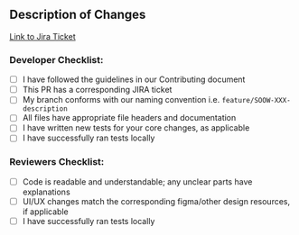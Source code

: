 <!-- You can erase any parts of this template not applicable to your Pull Request. -->
## Description of Changes
<!-- Enter description of changes here. -->

[Link to Jira Ticket](https://halodao.atlassian.net/browse/HDF-)


### Developer Checklist:

* [ ] I have followed the guidelines in our Contributing document
* [ ] This PR has a corresponding JIRA ticket
* [ ] My branch conforms with our naming convention i.e. `feature/SOOW-XXX-description`
* [ ] All files have appropriate file headers and documentation
* [ ] I have written new tests for your core changes, as applicable
* [ ] I have successfully ran tests locally

### Reviewers Checklist:
* [ ] Code is readable and understandable; any unclear parts have explanations 
* [ ] UI/UX changes match the corresponding figma/other design resources, if applicable
* [ ] I have successfully ran tests locally
